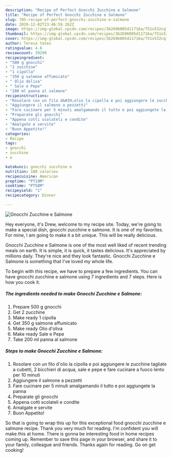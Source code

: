 ```yaml
---
description: "Recipe of Perfect Gnocchi Zucchine e Salmone"
title: "Recipe of Perfect Gnocchi Zucchine e Salmone"
slug: 705-recipe-of-perfect-gnocchi-zucchine-e-salmone
date: 2020-12-02T23:46:59.262Z
image: https://img-global.cpcdn.com/recipes/3b2696005d11716a/751x532cq70/gnocchi-zucchine-e-salmone-recipe-main-photo.jpg
thumbnail: https://img-global.cpcdn.com/recipes/3b2696005d11716a/751x532cq70/gnocchi-zucchine-e-salmone-recipe-main-photo.jpg
cover: https://img-global.cpcdn.com/recipes/3b2696005d11716a/751x532cq70/gnocchi-zucchine-e-salmone-recipe-main-photo.jpg
author: Teresa Yates
ratingvalue: 4.6
reviewcount: 39299
recipeingredient:
- "500 g gnocchi"
- "2 zucchine"
- "1 cipolla"
- "350 g salmone affumicato"
- " Olio doliva"
- " Sale e Pepe"
- "200 ml panna al salmone"
recipeinstructions:
- "Rosolare con un filo d&#39;olio la cipolla e poi aggiungere le zucchine tagliate a cubetti, 2 bicchieri di acqua, sale e pepe e fare cucinare a fuoco lento per 10 minuti"
- "Aggiungere il salmone a pezzetti"
- "Fare cucinare per 5 minuti amalgamando il tutto e poi aggiungete la panna"
- "Preparate gli gnocchi"
- "Appena cotti scolateli e condite"
- "Amalgate e servite"
- "Buon Appetito!"
categories:
- Recipe
tags:
- gnocchi
- zucchine
- e

katakunci: gnocchi zucchine e 
nutrition: 188 calories
recipecuisine: American
preptime: "PT19M"
cooktime: "PT58M"
recipeyield: "1"
recipecategory: Dinner

---
```



![Gnocchi Zucchine e Salmone](https://img-global.cpcdn.com/recipes/3b2696005d11716a/751x532cq70/gnocchi-zucchine-e-salmone-recipe-main-photo.jpg)

Hey everyone, it's Drew, welcome to my recipe site. Today, we're going to make a special dish, gnocchi zucchine e salmone. It is one of my favorites. For mine, I am going to make it a bit unique. This will be really delicious.

Gnocchi Zucchine e Salmone is one of the most well liked of recent trending meals on earth. It is simple, it is quick, it tastes delicious. It's appreciated by millions daily. They're nice and they look fantastic. Gnocchi Zucchine e Salmone is something that I've loved my whole life.




To begin with this recipe, we have to prepare a few ingredients. You can have gnocchi zucchine e salmone using 7 ingredients and 7 steps. Here is how you cook it.

<!--inarticleads1-->

##### The ingredients needed to make Gnocchi Zucchine e Salmone:

1. Prepare 500 g gnocchi
1. Get 2 zucchine
1. Make ready 1 cipolla
1. Get 350 g salmone affumicato
1. Make ready  Olio d&#39;oliva
1. Make ready  Sale e Pepe
1. Take 200 ml panna al salmone




<!--inarticleads2-->

##### Steps to make Gnocchi Zucchine e Salmone:

1. Rosolare con un filo d&#39;olio la cipolla e poi aggiungere le zucchine tagliate a cubetti, 2 bicchieri di acqua, sale e pepe e fare cucinare a fuoco lento per 10 minuti
1. Aggiungere il salmone a pezzetti
1. Fare cucinare per 5 minuti amalgamando il tutto e poi aggiungete la panna
1. Preparate gli gnocchi
1. Appena cotti scolateli e condite
1. Amalgate e servite
1. Buon Appetito!




So that is going to wrap this up for this exceptional food gnocchi zucchine e salmone recipe. Thank you very much for reading. I'm confident you will make this at home. There is gonna be interesting food in home recipes coming up. Remember to save this page in your browser, and share it to your family, colleague and friends. Thanks again for reading. Go on get cooking!
